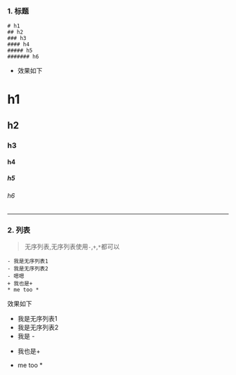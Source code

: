 ### 1. 标题

```
# h1
## h2 
### h3
#### h4
##### h5 
####### h6
```
- 效果如下
# h1
## h2 
### h3
#### h4
##### h5 
###### h6

---
### 2. 列表
> 无序列表,无序列表使用`-`,`+`,`*`都可以

```
- 我是无序列表1
- 我是无序列表2
- 嗯嗯
+ 我也是+
* me too *
```
效果如下

- 我是无序列表1
- 我是无序列表2
- 我是 -
+ 我也是+
* me too *



